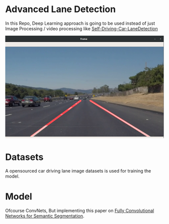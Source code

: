 # Advanced Lane Detection


In this Repo, Deep Learning approach is going to be used instead of just Image Processing / video processing like [Self-Driving-Car-LaneDetection](https://github.com/shangeth/Self-Driving-Car-LaneDetection)

![](https://github.com/shangeth/Self-Driving-Car-LaneDetection/raw/master/img.png)

# Datasets
A opensourced car driving lane image datasets is used for training the model.

# Model
Ofcourse ConvNets, But implementing this paper on [Fully Convolutional Networks
for Semantic Segmentation](https://arxiv.org/pdf/1605.06211.pdf]).





